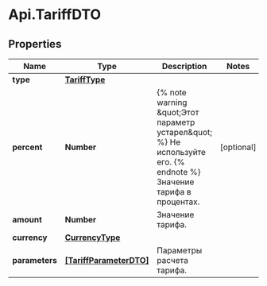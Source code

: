 # Api.TariffDTO

## Properties

Name | Type | Description | Notes
------------ | ------------- | ------------- | -------------
**type** | [**TariffType**](TariffType.md) |  | 
**percent** | **Number** | {% note warning \&quot;Этот параметр устарел\&quot; %}  Не используйте его.  {% endnote %}  Значение тарифа в процентах.  | [optional] 
**amount** | **Number** | Значение тарифа. | 
**currency** | [**CurrencyType**](CurrencyType.md) |  | 
**parameters** | [**[TariffParameterDTO]**](TariffParameterDTO.md) | Параметры расчета тарифа. | 


